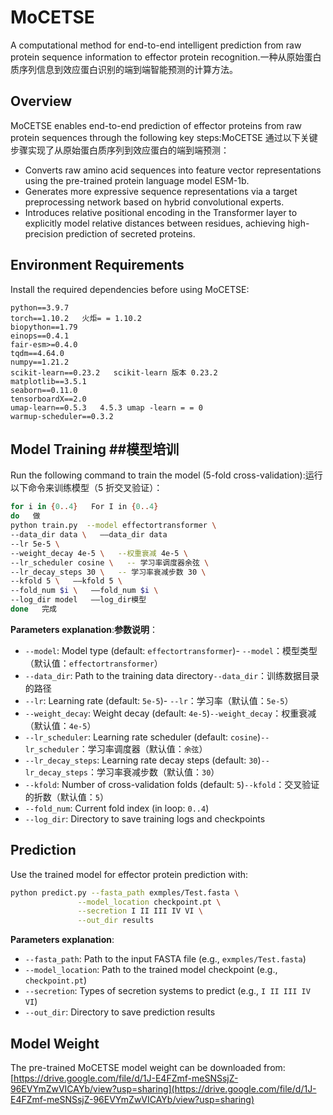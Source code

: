 # MoCETSE

A computational method for end-to-end intelligent prediction from raw protein sequence information to effector protein recognition.一种从原始蛋白质序列信息到效应蛋白识别的端到端智能预测的计算方法。


## Overview
MoCETSE enables end-to-end prediction of effector proteins from raw protein sequences through the following key steps:MoCETSE 通过以下关键步骤实现了从原始蛋白质序列到效应蛋白的端到端预测：
- Converts raw amino acid sequences into feature vector representations using the pre-trained protein language model ESM-1b.
- Generates more expressive sequence representations via a target preprocessing network based on hybrid convolutional experts.
- Introduces relative positional encoding in the Transformer layer to explicitly model relative distances between residues, achieving high-precision prediction of secreted proteins.


## Environment Requirements
Install the required dependencies before using MoCETSE:
```
python==3.9.7
torch==1.10.2   火炬= = 1.10.2
biopython==1.79
einops==0.4.1
fair-esm>=0.4.0
tqdm==4.64.0
numpy==1.21.2
scikit-learn==0.23.2   scikit-learn 版本 0.23.2
matplotlib==3.5.1
seaborn==0.11.0
tensorboardX==2.0
umap-learn==0.5.3   4.5.3 umap -learn = = 0
warmup-scheduler==0.3.2
```


## Model Training   ##模型培训
Run the following command to train the model (5-fold cross-validation):运行以下命令来训练模型（5 折交叉验证）：
```bash   ”“bash
for i in {0..4}   For I in {0..4}
do   做
python train.py  --model effectortransformer \
--data_dir data \   ——data_dir data
--lr 5e-5 \
--weight_decay 4e-5 \   --权重衰减 4e-5 \
--lr_scheduler cosine \   -- 学习率调度器余弦 \
--lr_decay_steps 30 \   -- 学习率衰减步数 30 \
--kfold 5 \   ——kfold 5 \
--fold_num $i \   ——fold_num $i \
--log_dir model   ——log_dir模型
done   完成
```

**Parameters explanation**:**参数说明**：
- `--model`: Model type (default: `effectortransformer`)- `--model`：模型类型（默认值：`effectortransformer`）
- `--data_dir`: Path to the training data directory`--data_dir`：训练数据目录的路径
- `--lr`: Learning rate (default: `5e-5`)- `--lr`：学习率（默认值：`5e-5`）
- `--weight_decay`: Weight decay (default: `4e-5`)`--weight_decay`：权重衰减（默认值：`4e-5`）
- `--lr_scheduler`: Learning rate scheduler (default: `cosine`)`--lr_scheduler`：学习率调度器（默认值：`余弦`）
- `--lr_decay_steps`: Learning rate decay steps (default: `30`)`--lr_decay_steps`：学习率衰减步数（默认值：`30`）
- `--kfold`: Number of cross-validation folds (default: `5`)`--kfold`：交叉验证的折数（默认值：`5`）
- `--fold_num`: Current fold index (in loop: `0..4`)
- `--log_dir`: Directory to save training logs and checkpoints


## Prediction
Use the trained model for effector protein prediction with:
```bash
python predict.py --fasta_path exmples/Test.fasta \
               --model_location checkpoint.pt \
               --secretion I II III IV VI \
               --out_dir results
```

**Parameters explanation**:
- `--fasta_path`: Path to the input FASTA file (e.g., `exmples/Test.fasta`)
- `--model_location`: Path to the trained model checkpoint (e.g., `checkpoint.pt`)
- `--secretion`: Types of secretion systems to predict (e.g., `I II III IV VI`)
- `--out_dir`: Directory to save prediction results


## Model Weight
The pre-trained MoCETSE model weight can be downloaded from:  
[https://drive.google.com/file/d/1J-E4FZmf-meSNSsjZ-96EVYmZwVICAYb/view?usp=sharing](https://drive.google.com/file/d/1J-E4FZmf-meSNSsjZ-96EVYmZwVICAYb/view?usp=sharing)
